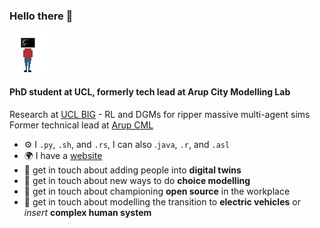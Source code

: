 ### Hello there 👋 

![](resources/se.gif)

#### PhD student at UCL, formerly tech lead at Arup City Modelling Lab

Research at [UCL BIG](https://www.ucl.ac.uk/civil-environmental-geomatic-engineering/research/groups-centres-and-sections/behaviour-infrastructure-grouphttps://medicare.pt?ref=github-caneco) - RL and DGMs for ripper massive multi-agent sims<br>
Former technical lead at [Arup CML](https://laracon.eu?ref=github-canecohttps://medium.com/arupcitymodelling)<br>

- ⚙️ I `.py`, `.sh`, and `.rs`, I can also .`java`, `.r`, and `.asl`
- 🌍 I have a [website](https://fredshone.github.io)
- 💬 get in touch about adding people into **digital twins**
- 💬 get in touch about new ways to do **choice modelling** 
- 💬 get in touch about championing **open source** in the workplace
- 💬 get in touch about modelling the transition to **electric vehicles** or _insert_ **complex human system**
